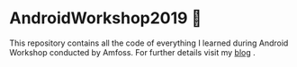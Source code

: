 # AndroidWorkshop2019 :angel:
This repository contains all the code of everything I learned during Android Workshop conducted by Amfoss.
For further details visit my [blog](https://mytechstory.home.blog/) .
